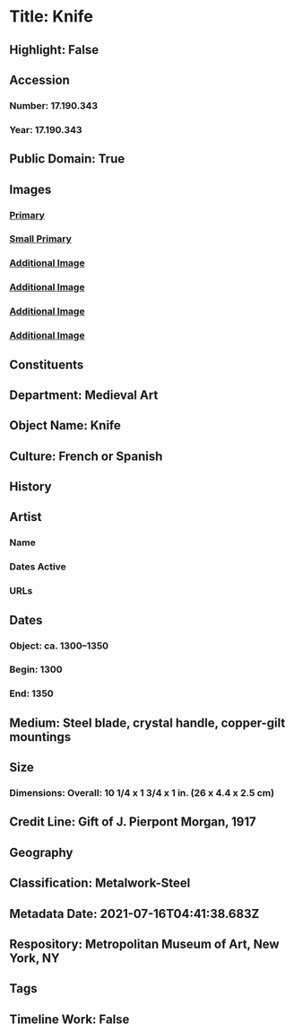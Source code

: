 # Title: Knife
## Highlight: False
## Accession
### Number: 17.190.343
### Year: 17.190.343
## Public Domain: True
## Images
### [Primary](https://images.metmuseum.org/CRDImages/md/original/sf17-190-343s2.jpg)
### [Small Primary](https://images.metmuseum.org/CRDImages/md/web-large/sf17-190-343s2.jpg)
### [Additional Image](https://images.metmuseum.org/CRDImages/md/original/sf17-190-343s1a.jpg)
### [Additional Image](https://images.metmuseum.org/CRDImages/md/original/sf17-190-343d1.jpg)
### [Additional Image](https://images.metmuseum.org/CRDImages/md/original/sf17-190-343d2.jpg)
### [Additional Image](https://images.metmuseum.org/CRDImages/md/original/sf17-190-343d3.jpg)
## Constituents
## Department: Medieval Art
## Object Name: Knife
## Culture: French or Spanish
## History
## Artist
### Name
### Dates Active
### URLs
## Dates
### Object: ca. 1300–1350
### Begin: 1300
### End: 1350
## Medium: Steel blade, crystal handle, copper-gilt mountings
## Size
### Dimensions: Overall: 10 1/4 x 1 3/4 x 1 in. (26 x 4.4 x 2.5 cm)
## Credit Line: Gift of J. Pierpont Morgan, 1917
## Geography
## Classification: Metalwork-Steel
## Metadata Date: 2021-07-16T04:41:38.683Z
## Respository: Metropolitan Museum of Art, New York, NY
## Tags
## Timeline Work: False